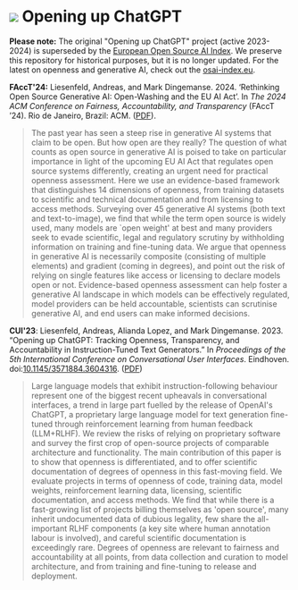 # [![](/openchatgpt-logo-favicon-red-on-transparent.png)](https://osai-index.eu/) Opening up ChatGPT

**Please note:** The original "Opening up ChatGPT" project (active 2023-2024) is superseded by the [European Open Source AI Index](https://osai-index.eu). We preserve this repository for historical purposes, but it is no longer updated. For the latest on openness and generative AI, check out the [osai-index.eu](https://osai-index.eu).

**FAccT'24:** Liesenfeld, Andreas, and Mark Dingemanse. 2024. ‘Rethinking Open Source Generative AI: Open-Washing and the EU AI Act’. In _The 2024 ACM Conference on Fairness, Accountability, and Transparency_ (FAccT ’24). Rio de Janeiro, Brazil: ACM. ([PDF](https://pure.mpg.de/pubman/item/item_3588217_2/component/file_3588218/liesenfeld_dingemanse_2024_FAccT_generative_AI_open-washing_EU_AI_Act.pdf)).

>  The past year has seen a steep rise in generative AI systems that claim to be open. But how open are they really? The question of what counts as open source in generative AI is poised to take on particular importance in light of the upcoming EU AI Act that regulates open source systems differently, creating an urgent need for practical openness assessment. Here we use an evidence-based framework that distinguishes 14 dimensions of openness, from training datasets to scientific and technical documentation and from licensing to access methods. Surveying over 45 generative AI systems (both text and text-to-image), we find that while the term open source is widely used, many models are `open weight' at best and many providers seek to evade scientific, legal and regulatory scrutiny by withholding information on training and fine-tuning data. We argue that openness in generative AI is necessarily composite (consisting of multiple elements) and gradient (coming in degrees), and point out the risk of relying on single features like access or licensing to declare models open or not. Evidence-based openness assessment can help foster a generative AI landscape in which models can be effectively regulated, model providers can be held accountable, scientists can scrutinise generative AI, and end users can make informed decisions. 

**CUI'23**: Liesenfeld, Andreas, Alianda Lopez, and Mark Dingemanse. 2023. “Opening up ChatGPT: Tracking Openness, Transparency, and Accountability in Instruction-Tuned Text Generators.” In _Proceedings of the 5th International Conference on Conversational User Interfaces_. Eindhoven. doi:[10.1145/3571884.3604316](https://doi.org/10.1145/3571884.3604316). ([PDF](https://pure.mpg.de/pubman/item/item_3526897_1/component/file_3526898/Liesenfeld%20et%20al_2023_Opening%20up%20ChatGPT.pdf))

> Large language models that exhibit instruction-following behaviour represent one of the biggest recent upheavals in conversational interfaces, a trend in large part fuelled by the release of OpenAI's ChatGPT, a proprietary large language model for text generation fine-tuned through reinforcement learning from human feedback (LLM+RLHF). We review the risks of relying on proprietary software and survey the first crop of open-source projects of comparable architecture and functionality. The main contribution of this paper is to show that openness is differentiated, and to offer scientific documentation of degrees of openness in this fast-moving field. We evaluate projects in terms of openness of code, training data, model weights, reinforcement learning data, licensing, scientific documentation, and access methods. We find that while there is a fast-growing list of projects billing themselves as 'open source', many inherit undocumented data of dubious legality, few share the all-important RLHF components (a key site where human annotation labour is involved), and careful scientific documentation is exceedingly rare. Degrees of openness are relevant to fairness and accountability at all points, from data collection and curation to model architecture, and from training and fine-tuning to release and deployment. 
